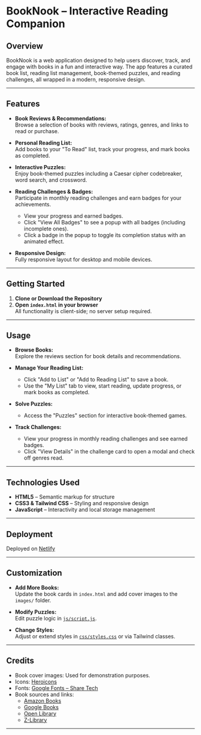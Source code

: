 # BookNook – Interactive Reading Companion

## Overview

BookNook is a web application designed to help users discover, track, and engage with books in a fun and interactive way. The app features a curated book list, reading list management, book-themed puzzles, and reading challenges, all wrapped in a modern, responsive design.

---

## Features

- **Book Reviews & Recommendations:**  
  Browse a selection of books with reviews, ratings, genres, and links to read or purchase.

- **Personal Reading List:**  
  Add books to your "To Read" list, track your progress, and mark books as completed.

- **Interactive Puzzles:**  
  Enjoy book-themed puzzles including a Caesar cipher codebreaker, word search, and crossword.

- **Reading Challenges & Badges:**  
  Participate in monthly reading challenges and earn badges for your achievements.
  - View your progress and earned badges.
  - Click "View All Badges" to see a popup with all badges (including incomplete ones).
  - Click a badge in the popup to toggle its completion status with an animated effect.

- **Responsive Design:**  
  Fully responsive layout for desktop and mobile devices.

---


## Getting Started

1. **Clone or Download the Repository**
2. **Open `index.html` in your browser**  
   All functionality is client-side; no server setup required.

---

## Usage

- **Browse Books:**  
  Explore the reviews section for book details and recommendations.

- **Manage Your Reading List:**  
  - Click "Add to List" or "Add to Reading List" to save a book.
  - Use the "My List" tab to view, start reading, update progress, or mark books as completed.

- **Solve Puzzles:**  
  - Access the "Puzzles" section for interactive book-themed games.

- **Track Challenges:**  
  - View your progress in monthly reading challenges and see earned badges.
  - Click "View Details" in the challenge card to open a modal and check off genres read.

---

## Technologies Used

- **HTML5** – Semantic markup for structure
- **CSS3 & Tailwind CSS** – Styling and responsive design
- **JavaScript** – Interactivity and local storage management

---

## Deployment

Deployed on [Netlify](https://booknook-nerd.netlify.app/)

---

## Customization

- **Add More Books:**  
  Update the book cards in `index.html` and add cover images to the `images/` folder.

- **Modify Puzzles:**  
  Edit puzzle logic in [`js/script.js`](js/script.js).

- **Change Styles:**  
  Adjust or extend styles in [`css/styles.css`](css/styles.css) or via Tailwind classes.

---

## Credits

- Book cover images: Used for demonstration purposes.
- Icons: [Heroicons](https://heroicons.com/)
- Fonts: [Google Fonts – Share Tech](https://fonts.google.com/specimen/Share+Tech)
- Book sources and links:  
  - [Amazon Books](https://www.amazon.com/books-used-books-textbooks/b?ie=UTF8&node=283155)  
  - [Google Books](https://books.google.com/)  
  - [Open Library](https://openlibrary.org/)  
  - [Z-Library](https://z-lib.id/)


---

